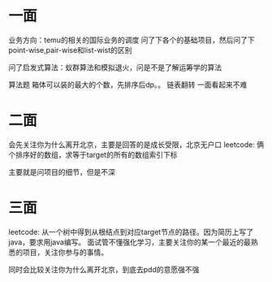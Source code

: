 # 一面
业务方向：temu的相关的国际业务的调度
问了下各个的基础项目，然后问了下point-wise,pair-wise和list-wist的区别

问了启发式算法：蚁群算法和模拟退火，问是不是了解运筹学的算法 


算法题
箱体可以装的最大的个数，先排序后dp。。
链表翻转
一面看起来不难


# 二面
会先关注你为什么离开北京，主要是回答的是成长受限，北京无户口
leetcode: 俩个排序好的数组，求等于target的所有的数组索引下标


主要就是问项目的细节，但是不深



# 三面

leetcode: 从一个树中得到从根结点到对应target节点的路径。因为简历上写了java，要求用java编写。
面试管不懂强化学习，主要关注你的某一个最近的最熟悉的项目，关注你参与的事情。

同时会比较关注你为什么离开北京，到底去pdd的意愿强不强
